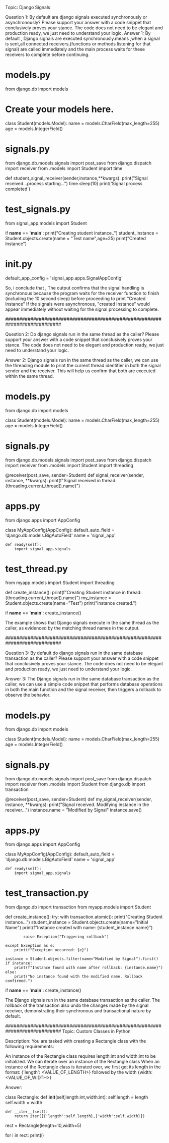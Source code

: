 Topic: Django Signals

Question 1: By default are django signals executed synchronously or asynchronously? Please support your answer with a code snippet that conclusively proves your stance. The code does not need to be elegant and production ready, we just need to understand your logic. 
Answer 1: By default , Django signals are executed synchronously.means ,when a signal is sent,all connected receivers,(functions or methods listening for that signal) are called immediately and the main process waits for these receivers to complete before continuing.

# models.py
from django.db import models

# Create your models here.
class Student(models.Model):
    name = models.CharField(max_length=255)
    age = models.IntegerField()

# signals.py
from django.db.models.signals import post_save
from django.dispatch import receiver
from .models import Student
import time

def student_signal_receiver(sender,instance,**kwargs):
    print("Signal received...process starting...")
    time.sleep(10)
    print('Signal process completed')

# test_signals.py
from signal_app.models import Student

if __name__ == '__main__':
    print("Creating student instance..")
    student_instance = Student.objects.create(name = "Test name",age=25)
    print("Created Instance")
    
# __init__.py
default_app_config = 'signal_app.apps.SignalAppConfig'

So, i conclude that , The output confirms that the signal handling is synchronous because the program waits for the receiver function to finish (including the 10 second sleep) before proceeding to print "Created Instance" If the signals were asynchronous, "created Instance" would appear immediately without waiting for the signal processing to complete.

############################################################################

Question 2: Do django signals run in the same thread as the caller? Please support your answer with a code snippet that conclusively proves your stance. The code does not need to be elegant and production ready, we just need to understand your logic.

Answer 2: Django signals run in the same thread as the caller, we can use the threading module to print the current thread identifier in both the signal sender and the receiver. This will help us confirm that both are executed within the same thread.

# models.py 
from django.db import models


class Student(models.Model):
    name = models.CharField(max_length=255)
    age = models.IntegerField()

# signals.py
from django.db.models.signals import post_save
from django.dispatch import receiver
from .models import Student
import threading

@receiver(post_save, sender=Student)
def signal_receiver(sender, instance, **kwargs):
    print(f"Signal received in thread: {threading.current_thread().name}")

# apps.py
from django.apps import AppConfig

class MyAppConfig(AppConfig):
    default_auto_field = 'django.db.models.BigAutoField'
    name = 'signal_app'

    def ready(self):
        import signal_app.signals

# test_thread.py
from myapp.models import Student
import threading

def create_instance():
    print(f"Creating Student instance in thread: {threading.current_thread().name}")
    my_instance = Student.objects.create(name="Test")
    print("Instance created.")

if __name__ == '__main__':
    create_instance()

The example shows that Django signals execute in the same thread as the caller, as evidenced by the matching thread names in the output.

############################################################################

Question 3: By default do django signals run in the same database transaction as the caller? Please support your answer with a code snippet that conclusively proves your stance. The code does not need to be elegant and production ready, we just need to understand your logic.

Answer 3: The Django signals run in the same database transaction as the caller, we can use a simple code snippet that performs database operations in both the main function and the signal receiver, then triggers a rollback to observe the behavior.

# models.py
from django.db import models

class Student(models.Model):
    name = models.CharField(max_length=255)
    age = models.IntegerField()


# signals.py
from django.db.models.signals import post_save
from django.dispatch import receiver
from .models import Student
from django.db import transaction

@receiver(post_save, sender=Student)
def my_signal_receiver(sender, instance, **kwargs):
    print("Signal received. Modifying instance in the receiver...")
    instance.name = "Modified by Signal"
    instance.save()

# apps.py
from django.apps import AppConfig

class MyAppConfig(AppConfig):
    default_auto_field = 'django.db.models.BigAutoField'
    name = 'signal_app'

    def ready(self):
        import signal_app.signals


# test_transaction.py
from django.db import transaction
from myapp.models import Student

def create_instance():
    try:
        with transaction.atomic():
            print("Creating Student instance...")
            student_instance = Student.objects.create(name="Initial Name")
            print(f"Instance created with name: {student_instance.name}")

            raise Exception("Triggering rollback")

    except Exception as e:
        print(f"Exception occurred: {e}")
    
    instance = Student.objects.filter(name="Modified by Signal").first()
    if instance:
        print(f"Instance found with name after rollback: {instance.name}")
    else:
        print("No instance found with the modified name. Rollback confirmed.")

if __name__ == '__main__':
    create_instance()

The Django signals run in the same database transaction as the caller. The rollback of the transaction also undo the changes made by the signal receiver, demonstrating their synchronous and transactional nature by default.

############################################################################
Topic: Custom Classes in Python

Description: You are tasked with creating a Rectangle class with the following requirements:

An instance of the Rectangle class requires length:int and width:int to be initialized.
We can iterate over an instance of the Rectangle class 
When an instance of the Rectangle class is iterated over, we first get its length in the format: {'length': <VALUE_OF_LENGTH>} followed by the width {width: <VALUE_OF_WIDTH>}

Answer:

class Rectangle:
    def __init__(self,length:int,width:int):
        self.length = length
        self.width = width
    
    def __iter__(self):
        return iter([{'length':self.length},{'width':self.width}])
        
rect = Rectangle(length=10,width=5)

for i in rect:
    print(i)


  

